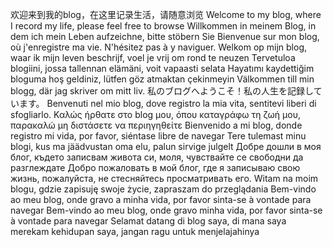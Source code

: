 欢迎来到我的blog，在这里记录生活，请随意浏览
Welcome to my blog, where I record my life, please feel free to browse
Willkommen in meinem Blog, in dem ich mein Leben aufzeichne, bitte stöbern Sie
Bienvenue sur mon blog, où j'enregistre ma vie. N'hésitez pas à y naviguer.
Welkom op mijn blog, waar ik mijn leven beschrijf, voel je vrij om rond te neuzen
Tervetuloa blogiini, jossa tallennan elämäni, voit vapaasti selata
Hayatımı kaydettiğim bloguma hoş geldiniz, lütfen göz atmaktan çekinmeyin
Välkommen till min blogg, där jag skriver om mitt liv.
私のブログへようこそ！私の人生を記録しています。
Benvenuti nel mio blog, dove registro la mia vita, sentitevi liberi di sfogliarlo.
Καλώς ήρθατε στο blog μου, όπου καταγράφω τη ζωή μου, παρακαλώ μη διστάσετε να περιηγηθείτε
Bienvenido a mi blog, donde registro mi vida, por favor, siéntase libre de navegar
Tere tulemast minu blogi, kus ma jäädvustan oma elu, palun sirvige julgelt
Добре дошли в моя блог, където записвам живота си, моля, чувствайте се свободни да разглеждате
Добро пожаловать в мой блог, где я записываю свою жизнь, пожалуйста, не стесняйтесь просматривать его.
Witam na moim blogu, gdzie zapisuję swoje życie, zapraszam do przeglądania
Bem-vindo ao meu blog, onde gravo a minha vida, por favor sinta-se à vontade para navegar
Bem-vindo ao meu blog, onde gravo minha vida, por favor sinta-se à vontade para navegar
Selamat datang di blog saya, di mana saya merekam kehidupan saya, jangan ragu untuk menjelajahinya